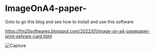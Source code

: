 # ImageOnA4-paper-

Goto to go this blog and see how to install and use this software

https://fm20softwares.blogspot.com/2022/01/image-on-a4-pagepaper-print-eshram-card.html


![Capture](https://user-images.githubusercontent.com/60191225/154672659-7cb8017e-f1b9-4e4d-9eb9-96a37ea99512.JPG)
